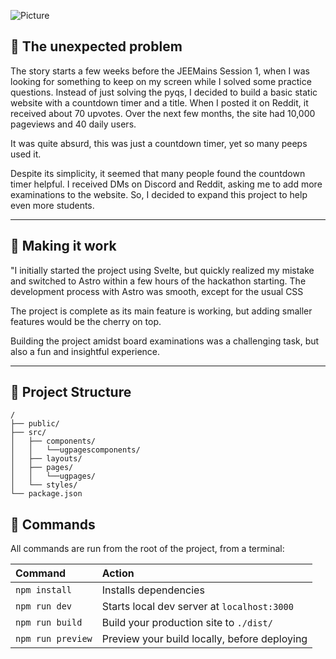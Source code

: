 ![Picture](https://preview.redd.it/w87tglqf7wla1.png?width=1920&format=png&auto=webp&v=enabled&s=b4efcb0ad240ed807e7367530f20430c7d2efd7c)  

## 🚀 The unexpected problem

The story starts a few weeks before the JEEMains Session 1, when I was looking for something to keep on my screen while I solved some practice questions. Instead of just solving the pyqs, I decided to build a basic static website with a countdown timer and a title. When I posted it on Reddit, it received about 70 upvotes. Over the next few months, the site had 10,000 pageviews and 40 daily users.

It was quite absurd, this was just a countdown timer, yet so many peeps used it.

Despite its simplicity, it seemed that many people found the countdown timer helpful. I received DMs on Discord and Reddit, asking me to add more examinations to the website. So, I decided to expand this project to help even more students.

<hr/>

## 🚀 Making it work

"I initially started the project using Svelte, but quickly realized my mistake and switched to Astro within a few hours of the hackathon starting. The development process with Astro was smooth, except for the usual CSS

The project is complete as its main feature is working, but adding smaller features would be the cherry on top.

Building the project amidst board examinations was a challenging task, but also a fun and insightful experience.

<hr/>

## 🚀 Project Structure

```
/
├── public/
├── src/
│   ├── components/
│   │   └──ugpagescomponents/
│   ├── layouts/
│   ├── pages/
│   │   └──ugpages/
│   └── styles/
└── package.json
```

## 🧞 Commands

All commands are run from the root of the project, from a terminal:

| Command           | Action                                       |
| :---------------- | :------------------------------------------- |
| `npm install`     | Installs dependencies                        |
| `npm run dev`     | Starts local dev server at `localhost:3000`  |
| `npm run build`   | Build your production site to `./dist/`      |
| `npm run preview` | Preview your build locally, before deploying |
